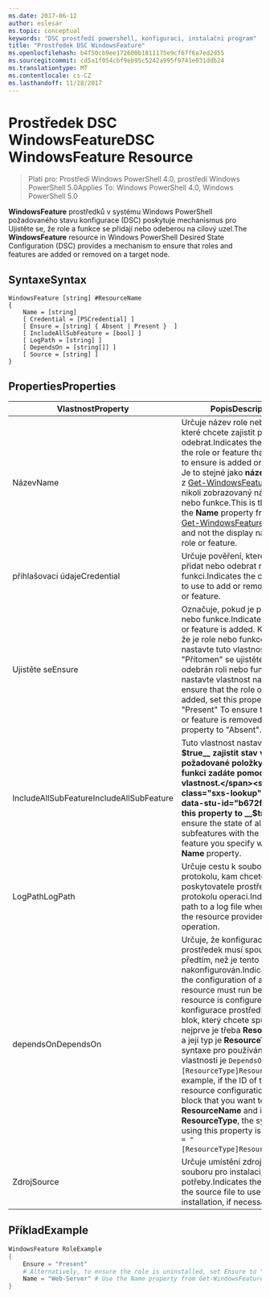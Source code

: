 ```yaml
---
ms.date: 2017-06-12
author: eslesar
ms.topic: conceptual
keywords: "DSC prostředí powershell, konfiguraci, instalační program"
title: "Prostředek DSC WindowsFeature"
ms.openlocfilehash: b4f50cb9ee172600b1811175e9cf67f6a7ed2d55
ms.sourcegitcommit: cd5a1f054cbf9eb95c5242a995f9741e031ddb24
ms.translationtype: MT
ms.contentlocale: cs-CZ
ms.lasthandoff: 11/28/2017
---
```

# <a name="dsc-windowsfeature-resource"></a><span data-ttu-id="b672f-103">Prostředek DSC WindowsFeature</span><span class="sxs-lookup"><span data-stu-id="b672f-103">DSC WindowsFeature Resource</span></span>

> <span data-ttu-id="b672f-104">Platí pro: Prostředí Windows PowerShell 4.0, prostředí Windows PowerShell 5.0</span><span class="sxs-lookup"><span data-stu-id="b672f-104">Applies To: Windows PowerShell 4.0, Windows PowerShell 5.0</span></span>

<span data-ttu-id="b672f-105">**WindowsFeature** prostředků v systému Windows PowerShell požadovaného stavu konfigurace (DSC) poskytuje mechanismus pro Ujistěte se, že role a funkce se přidají nebo odeberou na cílový uzel.</span><span class="sxs-lookup"><span data-stu-id="b672f-105">The **WindowsFeature** resource in Windows PowerShell Desired State Configuration (DSC) provides a mechanism to ensure that roles and features are added or removed on a target node.</span></span>

## <a name="syntax"></a><span data-ttu-id="b672f-106">Syntaxe</span><span class="sxs-lookup"><span data-stu-id="b672f-106">Syntax</span></span>

```
WindowsFeature [string] #ResourceName
{
    Name = [string]
    [ Credential = [PSCredential] ]
    [ Ensure = [string] { Absent | Present }  ]
    [ IncludeAllSubFeature = [bool] ]
    [ LogPath = [string] ]
    [ DependsOn = [string[]] ]
    [ Source = [string] ]
}
```

## <a name="properties"></a><span data-ttu-id="b672f-107">Properties</span><span class="sxs-lookup"><span data-stu-id="b672f-107">Properties</span></span>

|  <span data-ttu-id="b672f-108">Vlastnost</span><span class="sxs-lookup"><span data-stu-id="b672f-108">Property</span></span>  |  <span data-ttu-id="b672f-109">Popis</span><span class="sxs-lookup"><span data-stu-id="b672f-109">Description</span></span>   | 
|---|---| 
| <span data-ttu-id="b672f-110">Název</span><span class="sxs-lookup"><span data-stu-id="b672f-110">Name</span></span>| <span data-ttu-id="b672f-111">Určuje název role nebo funkce, které chcete zajistit přidat nebo odebrat.</span><span class="sxs-lookup"><span data-stu-id="b672f-111">Indicates the name of the role or feature that you want to ensure is added or removed.</span></span> <span data-ttu-id="b672f-112">Je to stejné jako __název__ vlastnost z [Get-WindowsFeature](/powershell/module/servermanager/Get-WindowsFeature) rutiny a nikoli zobrazovaný název role nebo funkce.</span><span class="sxs-lookup"><span data-stu-id="b672f-112">This is the same as the __Name__ property from the [Get-WindowsFeature](/powershell/module/servermanager/Get-WindowsFeature) cmdlet, and not the display name of the role or feature.</span></span>| 
| <span data-ttu-id="b672f-113">přihlašovací údaje</span><span class="sxs-lookup"><span data-stu-id="b672f-113">Credential</span></span>| <span data-ttu-id="b672f-114">Určuje pověření, které můžete přidat nebo odebrat roli nebo funkci.</span><span class="sxs-lookup"><span data-stu-id="b672f-114">Indicates the credentials to use to add or remove the role or feature.</span></span>| 
| <span data-ttu-id="b672f-115">Ujistěte se</span><span class="sxs-lookup"><span data-stu-id="b672f-115">Ensure</span></span>| <span data-ttu-id="b672f-116">Označuje, pokud je přidána role nebo funkce.</span><span class="sxs-lookup"><span data-stu-id="b672f-116">Indicates if the role or feature is added.</span></span> <span data-ttu-id="b672f-117">K zajištění, že je role nebo funkce přidané, nastavte tuto vlastnost "Přítomen" se ujistěte, že je odebrán roli nebo funkci, nastavte vlastnost na "Chybí".</span><span class="sxs-lookup"><span data-stu-id="b672f-117">To ensure that the role or feature is added, set this property to "Present" To ensure that the role or feature is removed, set the property to "Absent".</span></span>| 
| <span data-ttu-id="b672f-118">IncludeAllSubFeature</span><span class="sxs-lookup"><span data-stu-id="b672f-118">IncludeAllSubFeature</span></span>| <span data-ttu-id="b672f-119">Tuto vlastnost nastavit na __$true__ zajistit stav všechny požadované položky se stavem funkci zadáte pomocí __název__ vlastnost.</span><span class="sxs-lookup"><span data-stu-id="b672f-119">Set this property to __$true__ to ensure the state of all required subfeatures with the state of the feature you specify with the __Name__ property.</span></span>| 
| <span data-ttu-id="b672f-120">LogPath</span><span class="sxs-lookup"><span data-stu-id="b672f-120">LogPath</span></span>| <span data-ttu-id="b672f-121">Určuje cestu k souboru protokolu, kam chcete poskytovatele prostředků do protokolu operaci.</span><span class="sxs-lookup"><span data-stu-id="b672f-121">Indicates the path to a log file where you want the resource provider to log the operation.</span></span>| 
| <span data-ttu-id="b672f-122">dependsOn</span><span class="sxs-lookup"><span data-stu-id="b672f-122">DependsOn</span></span>| <span data-ttu-id="b672f-123">Určuje, že konfigurace jiný prostředek musí spouštět předtím, než je tento prostředek nakonfigurován.</span><span class="sxs-lookup"><span data-stu-id="b672f-123">Indicates that the configuration of another resource must run before this resource is configured.</span></span> <span data-ttu-id="b672f-124">Pokud ID konfigurace prostředků skriptu blok, který chcete spustit nejprve je třeba __ResourceName__ a její typ je __ResourceType__, syntaxe pro používání této vlastnosti je `DependsOn = "[ResourceType]ResourceName"`.</span><span class="sxs-lookup"><span data-stu-id="b672f-124">For example, if the ID of the resource configuration script block that you want to run first is __ResourceName__ and its type is __ResourceType__, the syntax for using this property is `DependsOn = "[ResourceType]ResourceName"`.</span></span>| 
| <span data-ttu-id="b672f-125">Zdroj</span><span class="sxs-lookup"><span data-stu-id="b672f-125">Source</span></span>| <span data-ttu-id="b672f-126">Určuje umístění zdrojového souboru pro instalaci, v případě potřeby.</span><span class="sxs-lookup"><span data-stu-id="b672f-126">Indicates the location of the source file to use for installation, if necessary.</span></span>| 

## <a name="example"></a><span data-ttu-id="b672f-127">Příklad</span><span class="sxs-lookup"><span data-stu-id="b672f-127">Example</span></span>
```powershell
WindowsFeature RoleExample
{
    Ensure = "Present" 
    # Alternatively, to ensure the role is uninstalled, set Ensure to "Absent"
    Name = "Web-Server" # Use the Name property from Get-WindowsFeature  
}
```

